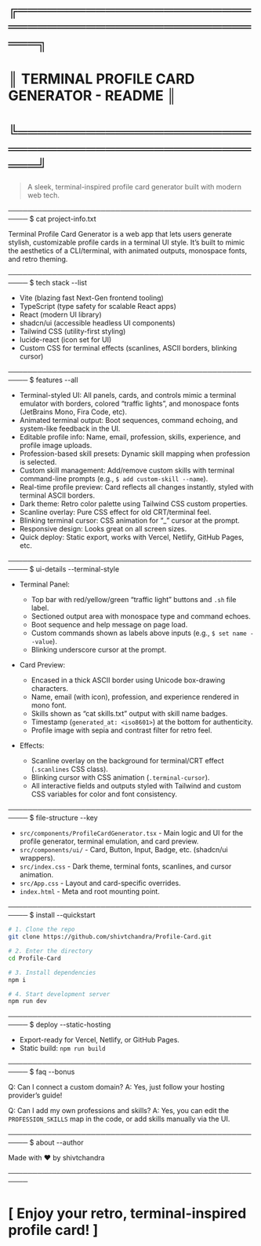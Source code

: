 # ╔════════════════════════════════════════════════════╗
# ║      TERMINAL PROFILE CARD GENERATOR - README     ║
# ╚════════════════════════════════════════════════════╝

> A sleek, terminal-inspired profile card generator built with modern web tech.

──────────────────────────────────────────────────────
$ cat project-info.txt

Terminal Profile Card Generator is a web app that lets users generate stylish, customizable profile cards in a terminal UI style. It’s built to mimic the aesthetics of a CLI/terminal, with animated outputs, monospace fonts, and retro theming.

──────────────────────────────────────────────────────
$ tech stack --list

- Vite (blazing fast Next-Gen frontend tooling)
- TypeScript (type safety for scalable React apps)
- React (modern UI library)
- shadcn/ui (accessible headless UI components)
- Tailwind CSS (utility-first styling)
- lucide-react (icon set for UI)
- Custom CSS for terminal effects (scanlines, ASCII borders, blinking cursor)

──────────────────────────────────────────────────────
$ features --all

- Terminal-styled UI: All panels, cards, and controls mimic a terminal emulator with borders, colored “traffic lights”, and monospace fonts (JetBrains Mono, Fira Code, etc).
- Animated terminal output: Boot sequences, command echoing, and system-like feedback in the UI.
- Editable profile info: Name, email, profession, skills, experience, and profile image uploads.
- Profession-based skill presets: Dynamic skill mapping when profession is selected.
- Custom skill management: Add/remove custom skills with terminal command-line prompts (e.g., `$ add custom-skill --name`).
- Real-time profile preview: Card reflects all changes instantly, styled with terminal ASCII borders.
- Dark theme: Retro color palette using Tailwind CSS custom properties.
- Scanline overlay: Pure CSS effect for old CRT/terminal feel.
- Blinking terminal cursor: CSS animation for “_” cursor at the prompt.
- Responsive design: Looks great on all screen sizes.
- Quick deploy: Static export, works with Vercel, Netlify, GitHub Pages, etc.

──────────────────────────────────────────────────────
$ ui-details --terminal-style

- Terminal Panel: 
  - Top bar with red/yellow/green “traffic light” buttons and `.sh` file label.
  - Sectioned output area with monospace type and command echoes.
  - Boot sequence and help message on page load.
  - Custom commands shown as labels above inputs (e.g., `$ set name --value`).
  - Blinking underscore cursor at the prompt.

- Card Preview:
  - Encased in a thick ASCII border using Unicode box-drawing characters.
  - Name, email (with icon), profession, and experience rendered in mono font.
  - Skills shown as “cat skills.txt” output with skill name badges.
  - Timestamp (`generated_at: <iso8601>`) at the bottom for authenticity.
  - Profile image with sepia and contrast filter for retro feel.

- Effects:
  - Scanline overlay on the background for terminal/CRT effect (`.scanlines` CSS class).
  - Blinking cursor with CSS animation (`.terminal-cursor`).
  - All interactive fields and outputs styled with Tailwind and custom CSS variables for color and font consistency.

──────────────────────────────────────────────────────
$ file-structure --key

- `src/components/ProfileCardGenerator.tsx` - Main logic and UI for the profile generator, terminal emulation, and card preview.
- `src/components/ui/` - Card, Button, Input, Badge, etc. (shadcn/ui wrappers).
- `src/index.css` - Dark theme, terminal fonts, scanlines, and cursor animation.
- `src/App.css` - Layout and card-specific overrides.
- `index.html` - Meta and root mounting point.

──────────────────────────────────────────────────────
$ install --quickstart

```sh
# 1. Clone the repo
git clone https://github.com/shivtchandra/Profile-Card.git

# 2. Enter the directory
cd Profile-Card

# 3. Install dependencies
npm i

# 4. Start development server
npm run dev
```

──────────────────────────────────────────────────────
$ deploy --static-hosting

- Export-ready for Vercel, Netlify, or GitHub Pages.
- Static build: `npm run build`

──────────────────────────────────────────────────────
$ faq --bonus

Q: Can I connect a custom domain?
A: Yes, just follow your hosting provider’s guide!

Q: Can I add my own professions and skills?
A: Yes, you can edit the `PROFESSION_SKILLS` map in the code, or add skills manually via the UI.

──────────────────────────────────────────────────────
$ about --author

Made with ❤️ by shivtchandra

──────────────────────────────────────────────────────

# [ Enjoy your retro, terminal-inspired profile card! ]
